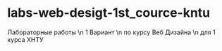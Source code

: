 # labs-web-desigt-1st_cource-kntu
Лабораторные работы \n
1 Вариант \n
по курсу Веб Дизайна \n
для 1 курса ХНТУ